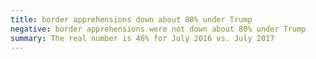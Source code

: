 ```yaml
---
title: border apprehensions down about 80% under Trump
negative: border apprehensions were not down about 80% under Trump
summary: The real number is 46% for July 2016 vs. July 2017
---
```

